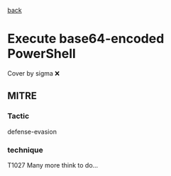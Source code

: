 [back](../index.md)
# Execute base64-encoded PowerShell
Cover by sigma :x: 
## MITRE
### Tactic
defense-evasion
### technique
T1027
Many more think to do...